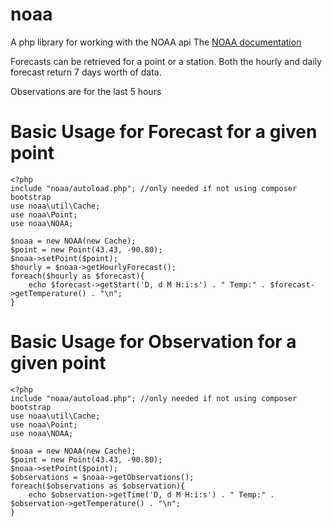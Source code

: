 # noaa
A php library for working with the NOAA api
The [NOAA documentation](https://forecast-v3.weather.gov/documentation)

Forecasts can be retrieved for a point or a station.
Both the hourly and daily forecast return 7 days worth of data.

Observations are for the last 5 hours

Basic Usage for Forecast for a given point
==========================================

    <?php
	include "noaa/autoload.php"; //only needed if not using composer bootstrap
    use noaa\util\Cache;
    use noaa\Point;
    use noaa\NOAA;

    $noaa = new NOAA(new Cache);
    $point = new Point(43.43, -90.80);
    $noaa->setPoint($point);
    $hourly = $noaa->getHourlyForecast();
    foreach($hourly as $forecast){
        echo $forecast->getStart('D, d M H:i:s') . " Temp:" . $forecast->getTemperature() . "\n";
    }

Basic Usage for Observation for a given point
==========================================

    <?php
	include "noaa/autoload.php"; //only needed if not using composer bootstrap
    use noaa\util\Cache;
    use noaa\Point;
    use noaa\NOAA;

    $noaa = new NOAA(new Cache);
    $point = new Point(43.43, -90.80);
    $noaa->setPoint($point);
    $observations = $noaa->getObservations();
    foreach($observations as $observation){
        echo $observation->getTime('D, d M H:i:s') . " Temp:" . $observation->getTemperature() . "\n";
    }
